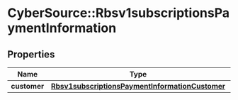 # CyberSource::Rbsv1subscriptionsPaymentInformation

## Properties
Name | Type | Description | Notes
------------ | ------------- | ------------- | -------------
**customer** | [**Rbsv1subscriptionsPaymentInformationCustomer**](Rbsv1subscriptionsPaymentInformationCustomer.md) |  | [optional] 



